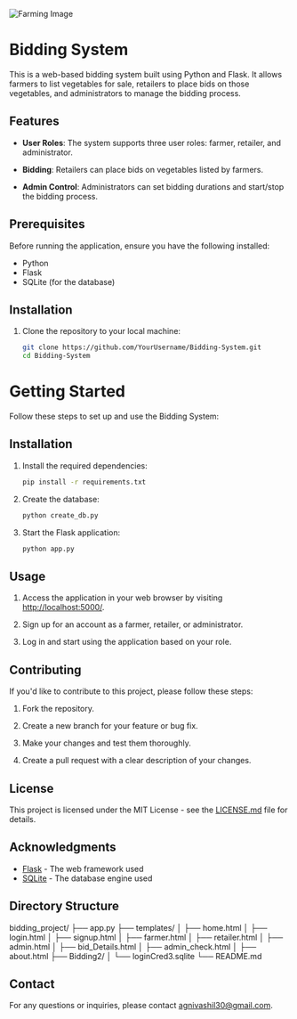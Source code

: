 ![Farming Image]([URL_of_the_image](https://dynamics.folio3.com/blog/wp-content/uploads/2021/07/shutterstock_1927630643.jpg))

# Bidding System

This is a web-based bidding system built using Python and Flask. It allows farmers to list vegetables for sale, retailers to place bids on those vegetables, and administrators to manage the bidding process.

## Features

- **User Roles**: The system supports three user roles: farmer, retailer, and administrator.

- **Bidding**: Retailers can place bids on vegetables listed by farmers.

- **Admin Control**: Administrators can set bidding durations and start/stop the bidding process.

## Prerequisites

Before running the application, ensure you have the following installed:

- Python
- Flask
- SQLite (for the database)

## Installation

1. Clone the repository to your local machine:

   ```bash
   git clone https://github.com/YourUsername/Bidding-System.git
   cd Bidding-System


# Getting Started

Follow these steps to set up and use the Bidding System:

## Installation

1. Install the required dependencies:

    ```bash
    pip install -r requirements.txt
    ```

2. Create the database:

    ```bash
    python create_db.py
    ```

3. Start the Flask application:

    ```bash
    python app.py
    ```

## Usage

1. Access the application in your web browser by visiting [http://localhost:5000/](http://localhost:5000/).

2. Sign up for an account as a farmer, retailer, or administrator.

3. Log in and start using the application based on your role.

## Contributing

If you'd like to contribute to this project, please follow these steps:

1. Fork the repository.

2. Create a new branch for your feature or bug fix.

3. Make your changes and test them thoroughly.

4. Create a pull request with a clear description of your changes.

## License

This project is licensed under the MIT License - see the [LICENSE.md](LICENSE.md) file for details.

## Acknowledgments

- [Flask](https://flask.palletsprojects.com/en/2.1.x/) - The web framework used
- [SQLite](https://www.sqlite.org/index.html) - The database engine used

## Directory Structure
bidding_project/
├── app.py
├── templates/
│   ├── home.html
│   ├── login.html
│   ├── signup.html
│   ├── farmer.html
│   ├── retailer.html
│   ├── admin.html
│   ├── bid_Details.html
│   ├── admin_check.html
│   ├── about.html
├── Bidding2/
│   └── loginCred3.sqlite
└── README.md


## Contact

For any questions or inquiries, please contact agnivashil30@gmail.com.
